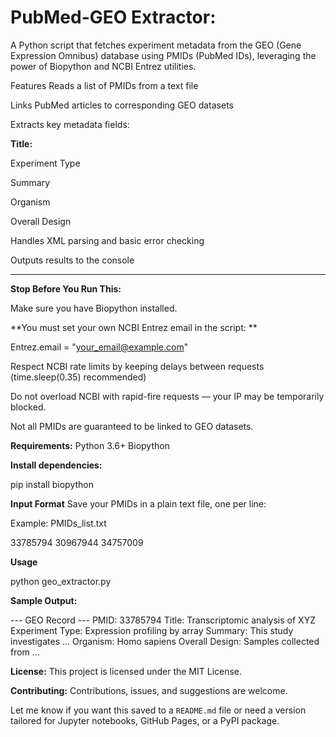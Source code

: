# PubMed-GEO Extractor:
A Python script that fetches experiment metadata from the GEO (Gene Expression Omnibus) database using PMIDs (PubMed IDs), leveraging the power of Biopython and NCBI Entrez utilities.

Features
Reads a list of PMIDs from a text file

Links PubMed articles to corresponding GEO datasets

Extracts key metadata fields:

**Title:**

Experiment Type

Summary

Organism

Overall Design

Handles XML parsing and basic error checking

Outputs results to the console
__________________________________________________________________________________________________________________________________________________________________________________________
**Stop Before You Run This:**

Make sure you have Biopython installed.

**You must set your own NCBI Entrez email in the script:
**

Entrez.email = "your_email@example.com"

Respect NCBI rate limits by keeping delays between requests (time.sleep(0.35) recommended)

Do not overload NCBI with rapid-fire requests — your IP may be temporarily blocked.

Not all PMIDs are guaranteed to be linked to GEO datasets.


**Requirements:**
Python 3.6+
Biopython

**Install dependencies:**

pip install biopython

**Input Format**
Save your PMIDs in a plain text file, one per line:

Example: PMIDs_list.txt


33785794
30967944
34757009

**Usage**

python geo_extractor.py

**Sample Output:**


--- GEO Record ---
PMID: 33785794
Title: Transcriptomic analysis of XYZ
Experiment Type: Expression profiling by array
Summary: This study investigates ...
Organism: Homo sapiens
Overall Design: Samples collected from ...

**License:**
This project is licensed under the MIT License.

**Contributing:**
Contributions, issues, and suggestions are welcome.

Let me know if you want this saved to a `README.md` file or need a version tailored for Jupyter notebooks, GitHub Pages, or a PyPI package.
